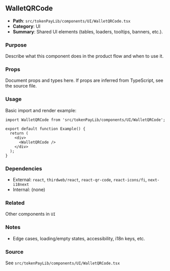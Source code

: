 ## WalletQRCode

- **Path**: `src/tokenPayLib/components/UI/WalletQRCode.tsx`
- **Category**: UI
- **Summary**: Shared UI elements (tables, loaders, tooltips, banners, etc.).

### Purpose
Describe what this component does in the product flow and when to use it.

### Props
Document props and types here. If props are inferred from TypeScript, see the source file.

### Usage
Basic import and render example:


```tsx
import WalletQRCode from 'src/tokenPayLib/components/UI/WalletQRCode';

export default function Example() {
  return (
    <div>
      <WalletQRCode />
    </div>
  );
}

```

### Dependencies
- External: `react`, `thirdweb/react`, `react-qr-code`, `react-icons/fi`, `next-i18next`
- Internal: (none)

### Related
Other components in `UI`

### Notes
- Edge cases, loading/empty states, accessibility, i18n keys, etc.

### Source
See `src/tokenPayLib/components/UI/WalletQRCode.tsx`
